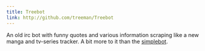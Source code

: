 ```yaml
---
title: Treebot
link: http://github.com/treeman/Treebot
---
```


An old irc bot with funny quotes and various information scraping like a new manga and tv-series tracker. A bit more to it than the [simplebot][].

[simplebot]: http://github.com/treeman/Treebot/blob/master/script/simplebot.pl "A very simple irc bot"

